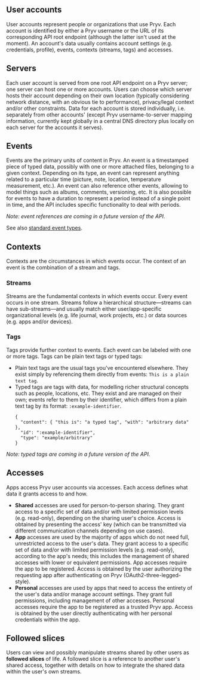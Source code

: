 ## User accounts

User accounts represent people or organizations that use Pryv. Each account is identified by either a Pryv username or the URL of its corresponding API root endpoint (although the latter isn't used at the moment). An account's data usually contains account settings (e.g. credentials, profile), events, contexts (streams, tags) and accesses.


## Servers

Each user account is served from one root API endpoint on a Pryv server; one server can host one or more accounts.
Users can choose which server hosts their account depending on their own location (typically considering network distance, with an obvious tie to performance), privacy/legal context and/or other constraints. Data for each account is stored individually, i.e. separately from other accounts' (except Pryv username-to-server mapping information, currently kept globally in a central DNS directory plus locally on each server for the accounts it serves).


## Events

Events are the primary units of content in Pryv. An event is a timestamped piece of typed data, possibly with one or more attached files, belonging to a given context. Depending on its type, an event can represent anything related to a particular time (picture, note, location, temperature measurement, etc.). An event can also reference other events, allowing to model things such as albums, comments, versioning, etc. It is also possible for events to have a duration to represent a period instead of a single point in time, and the API includes specific functionality to deal with periods.

*Note: event references are coming in a future version of the API.*

See also [standard event types](/#{linkTo.eventTypes}#directory).


## Contexts

Contexts are the circumstances in which events occur. The context of an event is the combination of a stream and tags.


### Streams

Streams are the fundamental contexts in which events occur. Every event occurs in one stream. Streams follow a hierarchical structure—streams can have sub-streams—and usually match either user/app-specific organizational levels (e.g. life journal, work projects, etc.) or data sources (e.g. apps and/or devices).

<!-- TODO: See also [standard streams](/#{linkTo.standardStructure}). -->


### Tags

Tags provide further context to events. Each event can be labeled with one or more tags. Tags can be plain text tags or typed tags:

- Plain text tags are the usual tags you've encountered elsewhere. They exist simply by referencing them directly from events: `This is a plain text tag`.
- Typed tags are tags with data, for modelling richer structural concepts such as people, locations, etc. They exist and are managed on their own; events refer to them by their identifier, which differs from a plain text tag by its format: `:example-identifier`.
  ```
  {
    "content": { "this is": "a typed tag", "with": "arbitrary data" },
    "id": ":example-identifier",
    "type": "example/arbitrary"
  }
  ```

*Note: typed tags are coming in a future version of the API.*

<!-- TODO: See also [standard tag types](#TODO). -->


## Accesses

Apps access Pryv user accounts via accesses. Each access defines what data it grants access to and how.

- **Shared** accesses are used for person-to-person sharing. They grant access to a specific set of data and/or with limited permission levels (e.g. read-only), depending on the sharing user's choice. Access is obtained by presenting the access' key (which can be transmitted via different communication channels depending on use cases).
- **App** accesses are used by the majority of apps which do not need full, unrestricted access to the user's data. They grant access to a specific set of data and/or with limited permission levels (e.g. read-only), according to the app's needs; this includes the management of shared accesses with lower or equivalent permissions. App accesses require the app to be registered. Access is obtained by the user authorizing the requesting app after authenticating on Pryv (OAuth2-three-legged-style).
- **Personal** accesses are used by apps that need to access the entirety of the user's data and/or manage account settings. They grant full permissions, including management of other accesses. Personal accesses require the app to be registered as a trusted Pryv app. Access is obtained by the user directly authenticating with her personal credentials within the app.

<!-- TODO: See also [registering your app](#TODO). -->


## Followed slices

Users can view and possibly manipulate streams shared by other users as **followed slices** of life. A followed slice is a reference to another user's shared access, together with details on how to integrate the shared data within the user's own streams.
